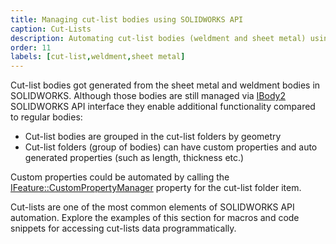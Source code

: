 ```yaml
---
title: Managing cut-list bodies using SOLIDWORKS API
caption: Cut-Lists
description: Automating cut-list bodies (weldment and sheet metal) using SOLIDWORKS API
order: 11
labels: [cut-list,weldment,sheet metal]
---
```

Cut-list bodies got generated from the sheet metal and weldment bodies in SOLIDWORKS. Although those bodies are still managed via [IBody2](https://help.solidworks.com/2019/english/api/sldworksapi/solidworks.interop.sldworks~solidworks.interop.sldworks.ibody2.html) SOLIDWORKS API interface they enable additional functionality compared to regular bodies:

* Cut-list bodies are grouped in the cut-list folders by geometry
* Cut-list folders (group of bodies) can have custom properties and auto generated properties (such as length, thickness etc.)

Custom properties could be automated by calling the [IFeature::CustomPropertyManager](https://help.solidworks.com/2019/english/api/sldworksapi/SolidWorks.Interop.sldworks~SolidWorks.Interop.sldworks.IFeature~CustomPropertyManager.html) property for the cut-list folder item.

Cut-lists are one of the most common elements of SOLIDWORKS API automation. Explore the examples of this section for macros and code snippets for accessing cut-lists data programmatically.
